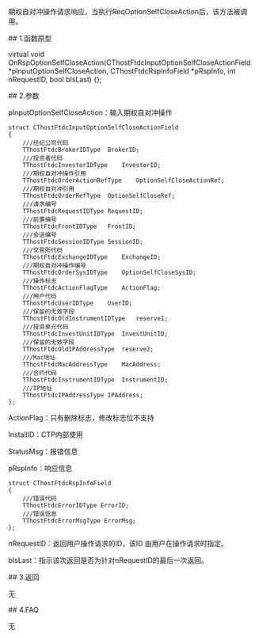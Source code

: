 <p>期权自对冲操作请求响应，当执行ReqOptionSelfCloseAction后，该方法被调用。</p>
<span class="anchor" id="01c9298f-04b2-411a-a45e-c8efc41ba667"></span>
## 1.函数原型
<p>virtual void OnRspOptionSelfCloseAction(CThostFtdcInputOptionSelfCloseActionField *pInputOptionSelfCloseAction, CThostFtdcRspInfoField *pRspInfo, int nRequestID, bool bIsLast) {};</p>
<span class="anchor" id="08b27a4c-aea2-49d3-889d-eb1892552054"></span>
## 2.参数
<p>pInputOptionSelfCloseAction：输入期权自对冲操作</p>
<pre><code>struct CThostFtdcInputOptionSelfCloseActionField
{
    ///经纪公司代码
    TThostFtdcBrokerIDType  BrokerID;
    ///投资者代码
    TThostFtdcInvestorIDType    InvestorID;
    ///期权自对冲操作引用
    TThostFtdcOrderActionRefType    OptionSelfCloseActionRef;
    ///期权自对冲引用
    TThostFtdcOrderRefType  OptionSelfCloseRef;
    ///请求编号
    TThostFtdcRequestIDType RequestID;
    ///前置编号
    TThostFtdcFrontIDType   FrontID;
    ///会话编号
    TThostFtdcSessionIDType SessionID;
    ///交易所代码
    TThostFtdcExchangeIDType    ExchangeID;
    ///期权自对冲操作编号
    TThostFtdcOrderSysIDType    OptionSelfCloseSysID;
    ///操作标志
    TThostFtdcActionFlagType    ActionFlag;
    ///用户代码
    TThostFtdcUserIDType    UserID;
    ///保留的无效字段
    TThostFtdcOldInstrumentIDType   reserve1;
    ///投资单元代码
    TThostFtdcInvestUnitIDType  InvestUnitID;
    ///保留的无效字段
    TThostFtdcOldIPAddressType  reserve2;
    ///Mac地址
    TThostFtdcMacAddressType    MacAddress;
    ///合约代码
    TThostFtdcInstrumentIDType  InstrumentID;
    ///IP地址
    TThostFtdcIPAddressType IPAddress;
};
</code></pre>
<p>ActionFlag：只有删除标志，修改标志位不支持</p>
<p>InstallID：CTP内部使用</p>
<p>StatusMsg：报错信息</p>
<p>pRspInfo：响应信息</p>
<pre><code>struct CThostFtdcRspInfoField
{
    ///错误代码
    TThostFtdcErrorIDType ErrorID;
    ///错误信息
    TThostFtdcErrorMsgType ErrorMsg;
};
</code></pre>
<p>nRequestID：返回用户操作请求的ID，该ID 由用户在操作请求时指定。</p>
<p>bIsLast：指示该次返回是否为针对nRequestID的最后一次返回。</p>
<span class="anchor" id="0e4d11d4-1fee-4af0-8bc1-ef837a3cc4b6"></span>
## 3.返回
<p>无</p>
<span class="anchor" id="454148cc-f983-4758-9810-eab8a79ee1c0"></span>
## 4.FAQ
<p>无</p>
